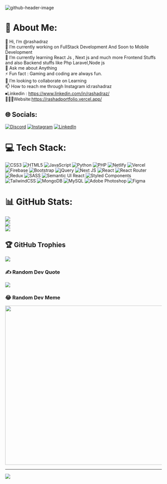 ![github-header-image](https://github.com/rashadraz/rashadraz/assets/88219300/4f921988-4e2b-495e-8902-421f2745d5d0)

# 💫 About Me:
👋 Hi, I’m @rashadraz<br>🔭 I’m currently working on FullStack Development And Soon to Mobile Development<br>🌱 I’m currently learning React Js , Next js and much more Frontend Stuffs and also Backend stuffs like Php Laravel,Node js <br>💬 Ask me about Anything <br>⚡ Fun fact : Gaming and coding are always fun. <br>💞️ I’m looking to collaborate on Learning<br>📫 How to reach me through Instagram id:rashadraz<br>⏹Linkedin : https://www.linkedin.com/in/rashadraz/<br>👨🏾‍💻Website:https://rashadportfolio.vercel.app/


## 🌐 Socials:
[![Discord](https://img.shields.io/badge/Discord-%237289DA.svg?logo=discord&logoColor=white)](htttps://discord.gg/rxshadraz#2822) [![Instagram](https://img.shields.io/badge/Instagram-%23E4405F.svg?logo=Instagram&logoColor=white)](https://instagram.com/rxshadraz) [![LinkedIn](https://img.shields.io/badge/LinkedIn-%230077B5.svg?logo=linkedin&logoColor=white)](https://www.linkedin.com/in/rashadraz/) 

# 💻 Tech Stack:
![CSS3](https://img.shields.io/badge/css3-%231572B6.svg?style=for-the-badge&logo=css3&logoColor=white) ![HTML5](https://img.shields.io/badge/html5-%23E34F26.svg?style=for-the-badge&logo=html5&logoColor=white) ![JavaScript](https://img.shields.io/badge/javascript-%23323330.svg?style=for-the-badge&logo=javascript&logoColor=%23F7DF1E) ![Python](https://img.shields.io/badge/python-3670A0?style=for-the-badge&logo=python&logoColor=ffdd54) ![PHP](https://img.shields.io/badge/php-%23777BB4.svg?style=for-the-badge&logo=php&logoColor=white) ![Netlify](https://img.shields.io/badge/netlify-%23000000.svg?style=for-the-badge&logo=netlify&logoColor=#00C7B7) ![Vercel](https://img.shields.io/badge/vercel-%23000000.svg?style=for-the-badge&logo=vercel&logoColor=white) ![Firebase](https://img.shields.io/badge/firebase-%23039BE5.svg?style=for-the-badge&logo=firebase) ![Bootstrap](https://img.shields.io/badge/bootstrap-%23563D7C.svg?style=for-the-badge&logo=bootstrap&logoColor=white) ![jQuery](https://img.shields.io/badge/jquery-%230769AD.svg?style=for-the-badge&logo=jquery&logoColor=white) ![Next JS](https://img.shields.io/badge/Next-black?style=for-the-badge&logo=next.js&logoColor=white) ![React](https://img.shields.io/badge/react-%2320232a.svg?style=for-the-badge&logo=react&logoColor=%2361DAFB) ![React Router](https://img.shields.io/badge/React_Router-CA4245?style=for-the-badge&logo=react-router&logoColor=white) ![Redux](https://img.shields.io/badge/redux-%23593d88.svg?style=for-the-badge&logo=redux&logoColor=white) ![SASS](https://img.shields.io/badge/SASS-hotpink.svg?style=for-the-badge&logo=SASS&logoColor=white) ![Semantic UI React](https://img.shields.io/badge/Semantic%20UI%20React-%2335BDB2.svg?style=for-the-badge&logo=SemanticUIReact&logoColor=white) ![Styled Components](https://img.shields.io/badge/styled--components-DB7093?style=for-the-badge&logo=styled-components&logoColor=white) ![TailwindCSS](https://img.shields.io/badge/tailwindcss-%2338B2AC.svg?style=for-the-badge&logo=tailwind-css&logoColor=white) ![MongoDB](https://img.shields.io/badge/MongoDB-%234ea94b.svg?style=for-the-badge&logo=mongodb&logoColor=white) ![MySQL](https://img.shields.io/badge/mysql-%2300f.svg?style=for-the-badge&logo=mysql&logoColor=white) ![Adobe Photoshop](https://img.shields.io/badge/adobephotoshop-%2331A8FF.svg?style=for-the-badge&logo=adobephotoshop&logoColor=white) 	![Figma](https://img.shields.io/badge/figma-%23F24E1E.svg?style=for-the-badge&logo=figma&logoColor=white)
# 📊 GitHub Stats:
![](https://github-readme-stats.vercel.app/api?username=rashadraz&theme=dark&hide_border=false&include_all_commits=false&count_private=false)<br/>
![](https://github-readme-streak-stats.herokuapp.com/?user=rashadraz&theme=dark&hide_border=false)<br/>
![](https://github-readme-stats.vercel.app/api/top-langs/?username=rashadraz&theme=dark&hide_border=false&include_all_commits=false&count_private=false&layout=compact)

## 🏆 GitHub Trophies
![](https://github-profile-trophy.vercel.app/?username=rashadraz&theme=discord&no-frame=false&no-bg=true&margin-w=4)

### ✍️ Random Dev Quote
![](https://quotes-github-readme.vercel.app/api?type=horizontal&theme=gruvbox)

### 😂 Random Dev Meme
<img src="[https://res.cloudinary.com/practicaldev/image/fetch/s--pxxN7gvW--/c_limit%2Cf_auto%2Cfl_progressive%2Cq_auto%2Cw_880/https://dev-to-uploads.s3.amazonaws.com/uploads/articles/rhmldpyrr2nwrmmcxo7k.png](https://uploads-ssl.webflow.com/5f3c19f18169b62a0d0bf387/60d33bf3a2121cc74f72a286_0AEnnZYBAYzmSXzyGaopjvEGKKO1yFqf_zMXqFTAT6vUDfXVPRifI3J8oBjZUl51PnRQqf2tqpjiRt33IKgg4sTiJi2YShGTN5iNUIoYbNj2HXobiQg4-k7yBiNT54EKOGYyZOR2.png)https://uploads-ssl.webflow.com/5f3c19f18169b62a0d0bf387/60d33bf3a2121cc74f72a286_0AEnnZYBAYzmSXzyGaopjvEGKKO1yFqf_zMXqFTAT6vUDfXVPRifI3J8oBjZUl51PnRQqf2tqpjiRt33IKgg4sTiJi2YShGTN5iNUIoYbNj2HXobiQg4-k7yBiNT54EKOGYyZOR2.png" width="512px"/>

---
[![](https://visitcount.itsvg.in/api?id=rashadraz&icon=0&color=7)](https://visitcount.itsvg.in)

<!-- Proudly created with GPRM ( https://gprm.itsvg.in ) -->
